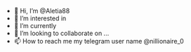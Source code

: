 - 👋 Hi, I’m @Aletia88
- 👀 I’m interested in 
- 🌱 I’m currently 
- 💞️ I’m looking to collaborate on ...
- 📫 How to reach me my telegram user name @nillionaire_0

<!---
Aletia88/Aletia88 is a ✨ special ✨ repository because its `README.md` (this file) appears on your GitHub profile.
You can click the Preview link to take a look at your changes.
--->
